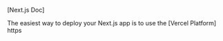 
[Next.js Doc] 
  
The easiest way to deploy your Next.js app is to use the [Vercel Platform] https
